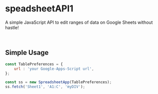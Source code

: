 # speadsheetAPI1

A simple JavaScript API to edit ranges of data on Google Sheets without hastle!

<br>

## Simple Usage

```javascript
const TablePreferences = {
    url : 'your Google-Apps-Script url',
};

const ss = new SpreadsheetApp(TablePreferences);
ss.fetch('Sheet1', 'A1:C', 'myDIV');
```
